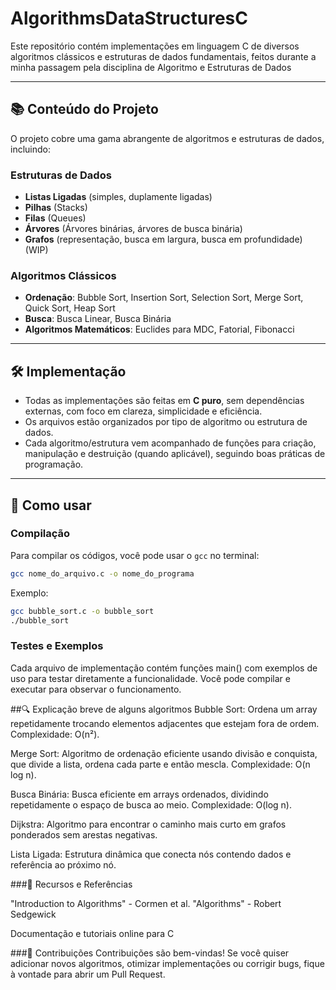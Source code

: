 # AlgorithmsDataStructuresC

Este repositório contém implementações em linguagem C de diversos algoritmos clássicos e estruturas de dados fundamentais, feitos durante a minha passagem pela disciplina de Algoritmo e Estruturas de Dados

---

## 📚 Conteúdo do Projeto

O projeto cobre uma gama abrangente de algoritmos e estruturas de dados, incluindo:

### Estruturas de Dados
- **Listas Ligadas** (simples, duplamente ligadas)
- **Pilhas** (Stacks)
- **Filas** (Queues)
- **Árvores** (Árvores binárias, árvores de busca binária)
- **Grafos** (representação, busca em largura, busca em profundidade) (WIP)

### Algoritmos Clássicos
- **Ordenação**: Bubble Sort, Insertion Sort, Selection Sort, Merge Sort, Quick Sort, Heap Sort
- **Busca**: Busca Linear, Busca Binária
- **Algoritmos Matemáticos**: Euclides para MDC, Fatorial, Fibonacci

---

## 🛠️ Implementação

- Todas as implementações são feitas em **C puro**, sem dependências externas, com foco em clareza, simplicidade e eficiência.
- Os arquivos estão organizados por tipo de algoritmo ou estrutura de dados.
- Cada algoritmo/estrutura vem acompanhado de funções para criação, manipulação e destruição (quando aplicável), seguindo boas práticas de programação.

---

## 🚀 Como usar

### Compilação

Para compilar os códigos, você pode usar o `gcc` no terminal:

```bash
gcc nome_do_arquivo.c -o nome_do_programa
```
Exemplo:
```bash
gcc bubble_sort.c -o bubble_sort
./bubble_sort
```
### Testes e Exemplos
Cada arquivo de implementação contém funções main() com exemplos de uso para testar diretamente a funcionalidade. Você pode compilar e executar para observar o funcionamento.

##🔍 Explicação breve de alguns algoritmos
Bubble Sort: Ordena um array repetidamente trocando elementos adjacentes que estejam fora de ordem. Complexidade: O(n²).

Merge Sort: Algoritmo de ordenação eficiente usando divisão e conquista, que divide a lista, ordena cada parte e então mescla. Complexidade: O(n log n).

Busca Binária: Busca eficiente em arrays ordenados, dividindo repetidamente o espaço de busca ao meio. Complexidade: O(log n).

Dijkstra: Algoritmo para encontrar o caminho mais curto em grafos ponderados sem arestas negativas.

Lista Ligada: Estrutura dinâmica que conecta nós contendo dados e referência ao próximo nó.

###📖 Recursos e Referências

 "Introduction to Algorithms" - Cormen et al.
 "Algorithms" - Robert Sedgewick

Documentação e tutoriais online para C

###🤝 Contribuições
Contribuições são bem-vindas! Se você quiser adicionar novos algoritmos, otimizar implementações ou corrigir bugs, fique à vontade para abrir um Pull Request.
